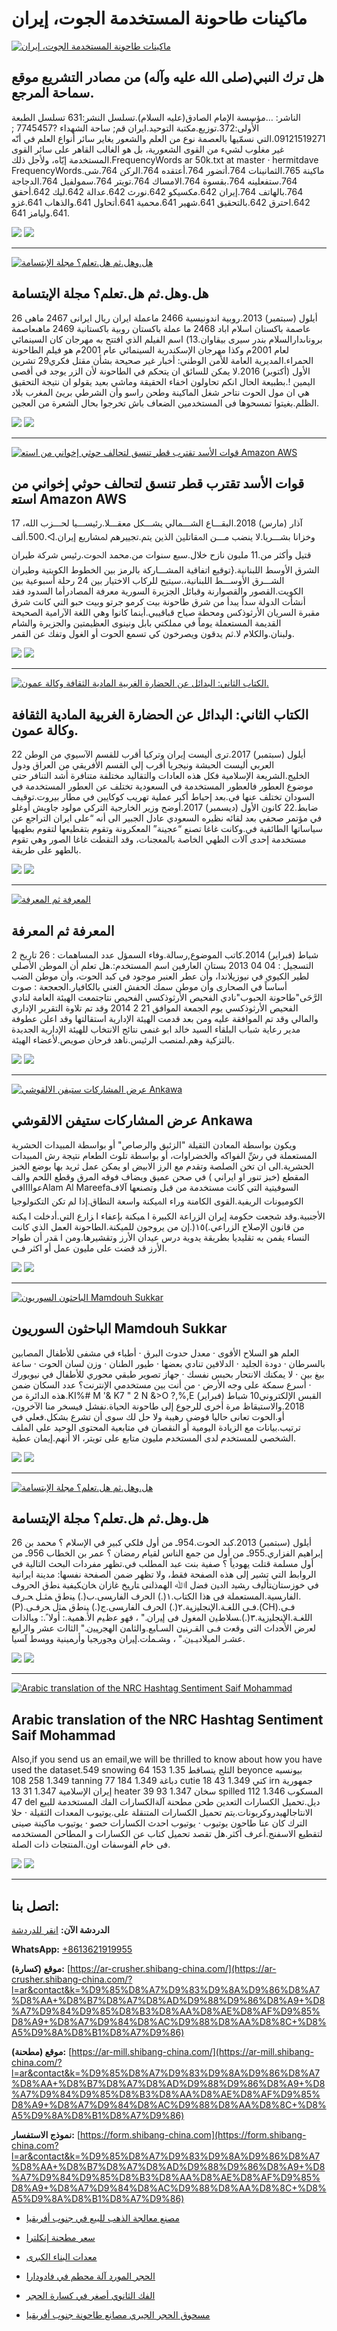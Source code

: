 # ماكينات طاحونة المستخدمة الجوت، إيران

<a href="https://swt.shibang-china.com/?l=ar&img&k=%D9%85%D8%A7%D9%83%D9%8A%D9%86%D8%A7%D8%AA+%D8%B7%D8%A7%D8%AD%D9%88%D9%86%D8%A9+%D8%A7%D9%84%D9%85%D8%B3%D8%AA%D8%AE%D8%AF%D9%85%D8%A9+%D8%A7%D9%84%D8%AC%D9%88%D8%AA%D8%8C+%D8%A5%D9%8A%D8%B1%D8%A7%D9%86" target="_blank">![ماكينات طاحونة المستخدمة الجوت، إيران](http://static.shibang-china.com/all-800x300/2.jpg)</a>

## هل ترك النبي(صلى الله عليه وآله) من مصادر التشريع موقع سماحة المرجع.
الناشر: …مؤسسة الإمام الصادق(عليه السلام).تسلسل النشر:631 تسلسل الطبعة الأُولى:372.توزيع.مكتبة التوحيد.ايران قم; ساحة الشهداء ?7745457 ; 09121519271.التي نسمّيها بالعصمة نوع من العلم والشعور يغاير سائر أنواع العلم في أنّه غير مغلوب لشيء من القوى الشعورية، بل هو الغالب القاهر على سائر القوى المستخدمة إيّاه، ولأجل ذلك.FrequencyWords ar 50k.txt at master · hermitdave FrequencyWords.ماكينة 765.الثمانينات 764.أتضور 764.أعتقده 764.الركن 764.شى 764.ستفعلينه 764.بقسوة 764.الامساك 764.تويتر 764.سمولفيل 764.الدجاجة 764.بالهاتف 764.إيران 642.مكسيكو 642.نورث 642.عدالة 642.ليك 642.أحقق 642.احترق 642.بالتحقيق 641.شهير 641.محمية 641.أتحاول 641.والذهاب 641.غزو 641.وليامز 641.


<a href="https://whatsapp.shibangsoft.com/WhatsApp.php" target="_blank" title="WhatsApp">![](http://static.shibang-china.com/icon/whatsapp.png)</a> <a href="https://swt.shibang-china.com/?l=ar&icon&k=%D9%85%D8%A7%D9%83%D9%8A%D9%86%D8%A7%D8%AA+%D8%B7%D8%A7%D8%AD%D9%88%D9%86%D8%A9+%D8%A7%D9%84%D9%85%D8%B3%D8%AA%D8%AE%D8%AF%D9%85%D8%A9+%D8%A7%D9%84%D8%AC%D9%88%D8%AA%D8%8C+%D8%A5%D9%8A%D8%B1%D8%A7%D9%86" target="_blank">![](http://static.shibang-china.com/icon/chat-ar.png)</a>

---

<a href="https://swt.shibang-china.com/?l=ar&img&k=%D9%85%D8%A7%D9%83%D9%8A%D9%86%D8%A7%D8%AA+%D8%B7%D8%A7%D8%AD%D9%88%D9%86%D8%A9+%D8%A7%D9%84%D9%85%D8%B3%D8%AA%D8%AE%D8%AF%D9%85%D8%A9+%D8%A7%D9%84%D8%AC%D9%88%D8%AA%D8%8C+%D8%A5%D9%8A%D8%B1%D8%A7%D9%86" target="_blank">![هل.وهل.ثم هل.تعلم؟ مجلة الإبتسامة](http://static.shibang-china.com/all-800x300/129.jpg)</a>

## هل.وهل.ثم هل.تعلم؟ مجلة الإبتسامة
26 أيلول (سبتمبر) 2013.روبية اندونيسية 2466 ماعملة ايران ريال ايرانى 2467 ماهى عاصمة باكستان اسلام اباد 2468 ما عملة باكستان روبية باكستانية 2469 ماهىعاصمة بروناىدارالسلام بندر سيرى بيقاوان.13) اسم الفيلم الذي افتتح به مهرجان كان السينمائي لعام 2001م وكذا مهرجان الإسكندرية السينمائي عام 2001م هو فيلم الطاحونة الحمراء.المديرية العامة للأمن الوطني: أخبار غير صحيحة بشأن مقتل فكري29 تشرين الأول (أكتوبر) 2016.لا يمكن للسائق ان يتحكم في الطاحونة لأن الزر يوجد في أقصى اليمين !.بطبيعة الحال انكم تحاولون اخفاء الحقيقة وماشي بعيد يقولو ان نتيجة التحقيق هي ان مول الحوت نتاحر شغل الماكينة وطحن راسو وأن الشرطي بريئ المغرب بلاد الظلم.بغيتوا تمسحوها فى المستخدمين الضعاف باش تخرجوا بحال الشعرة من العجين.


<a href="https://whatsapp.shibangsoft.com/WhatsApp.php" target="_blank" title="WhatsApp">![](http://static.shibang-china.com/icon/whatsapp.png)</a> <a href="https://swt.shibang-china.com/?l=ar&icon&k=%D9%85%D8%A7%D9%83%D9%8A%D9%86%D8%A7%D8%AA+%D8%B7%D8%A7%D8%AD%D9%88%D9%86%D8%A9+%D8%A7%D9%84%D9%85%D8%B3%D8%AA%D8%AE%D8%AF%D9%85%D8%A9+%D8%A7%D9%84%D8%AC%D9%88%D8%AA%D8%8C+%D8%A5%D9%8A%D8%B1%D8%A7%D9%86" target="_blank">![](http://static.shibang-china.com/icon/chat-ar.png)</a>

---

<a href="https://swt.shibang-china.com/?l=ar&img&k=%D9%85%D8%A7%D9%83%D9%8A%D9%86%D8%A7%D8%AA+%D8%B7%D8%A7%D8%AD%D9%88%D9%86%D8%A9+%D8%A7%D9%84%D9%85%D8%B3%D8%AA%D8%AE%D8%AF%D9%85%D8%A9+%D8%A7%D9%84%D8%AC%D9%88%D8%AA%D8%8C+%D8%A5%D9%8A%D8%B1%D8%A7%D9%86" target="_blank">![ﻗﻮات اﻷﺳﺪ ﺗﻘﺘﺮب ﻗﻄﺮ ﺗﻨﺴﻖ ﻟﺘﺤﺎﻟﻒ ﺣﻮﺛﻲ إﺧﻮاﻧﻲ ﻣﻦ اﺳﺘﻌ Amazon AWS](http://static.shibang-china.com/all-800x300/1166.jpg)</a>

## ﻗﻮات اﻷﺳﺪ ﺗﻘﺘﺮب ﻗﻄﺮ ﺗﻨﺴﻖ ﻟﺘﺤﺎﻟﻒ ﺣﻮﺛﻲ إﺧﻮاﻧﻲ ﻣﻦ اﺳﺘﻌ Amazon AWS
17 آذار (مارس) 2018.اﻟﺒﻘـــﺎع اﻟﺸـــﻤﺎﻟﻲ ﻳﺸـــﻜﻞ ﻣﻌﻘـــﻼ.رﺋﻴﺴـــﻴﺎ ﻟﺤـــﺰب اﻟﻠﻪ، وﺧﺰاﻧﺎ ﺑﺸـــﺮﻳﺎ.ﻻ ﻳﻨﻀﺐ ﻣـــﻦ اﳌﻘﺎﺗﻠﲔ اﻟﺬﻳﻦ ﻳﺘﻢ.ﺗﺠﻴﻴﺮﻫﻢ ﳌﺸﺎرﻳﻊ إﻳﺮان.◅.500.أﻟﻒ ﻗﺘﻴﻞ وأﻛﺜﺮ ﻣﻦ.11 ﻣﻠﻴﻮن ﻧﺎزح ﺧﻼل.ﺳﺒﻊ ﺳﻨﻮات ﻣﻦ.ﻣﺤﻤﺪ اﳊﻮت.رﺋﻴﺲ ﺷﺮﻛﺔ ﻃﻴﺮان اﻟﺸﺮق اﻷوﺳﻂ اﻟﻠﺒﻨﺎﻧﻴﺔ.{ﺗﻮﻗﻴﻊ اﺗﻔﺎﻗﻴﺔ اﻟﻤﺸـــﺎرﻛﺔ ﺑﺎﻟﺮﻣﺰ ﺑﻴﻦ اﻟﺨﻄﻮط اﻟﻜﻮﻳﺘﻴﺔ وﻃﻴﺮان اﻟﺸـــﺮق اﻷوﺳـــﻂ اﻟﻠﺒﻨﺎﻧﻴﺔ،.ﺳﻴﺘﻴﺢ ﻟﻠﺮﻛﺎب اﻻﺧﺘﻴﺎر ﺑﻴﻦ 24 رﺣﻠﺔ أﺳﺒﻮﻋﻴﺔ ﺑﻴﻦ اﻟﻜﻮﻳﺖ.القصور والقصوارنة وقبائل الجزيرة السورية معرفة المصادرأما السدود فقد أنشأت الدولة سداً يبدأ من شرق طاحونة بيت كرمو جرتو وبيت حبو التي كانت شرق مقبرة السريان الأرثوذكس ومحطة صياح قباقيبي.أينما كانوا وهي اللغة الآرامية الصحيحة القديمة المستعملة يوماً في مملكتي بابل ونينوى العظيمتين والجزيرة والشام ولبنان.والكلام لا.ثم يدقون ويصرخون كي تسمع الحوت أو الغول وتفك عن القمر.


<a href="https://whatsapp.shibangsoft.com/WhatsApp.php" target="_blank" title="WhatsApp">![](http://static.shibang-china.com/icon/whatsapp.png)</a> <a href="https://swt.shibang-china.com/?l=ar&icon&k=%D9%85%D8%A7%D9%83%D9%8A%D9%86%D8%A7%D8%AA+%D8%B7%D8%A7%D8%AD%D9%88%D9%86%D8%A9+%D8%A7%D9%84%D9%85%D8%B3%D8%AA%D8%AE%D8%AF%D9%85%D8%A9+%D8%A7%D9%84%D8%AC%D9%88%D8%AA%D8%8C+%D8%A5%D9%8A%D8%B1%D8%A7%D9%86" target="_blank">![](http://static.shibang-china.com/icon/chat-ar.png)</a>

---

<a href="https://swt.shibang-china.com/?l=ar&img&k=%D9%85%D8%A7%D9%83%D9%8A%D9%86%D8%A7%D8%AA+%D8%B7%D8%A7%D8%AD%D9%88%D9%86%D8%A9+%D8%A7%D9%84%D9%85%D8%B3%D8%AA%D8%AE%D8%AF%D9%85%D8%A9+%D8%A7%D9%84%D8%AC%D9%88%D8%AA%D8%8C+%D8%A5%D9%8A%D8%B1%D8%A7%D9%86" target="_blank">![الكتاب الثاني: البدائل عن الحضارة الغربية المادية الثقافة وكالة عمون.](http://static.shibang-china.com/all-800x300/1012.jpg)</a>

## الكتاب الثاني: البدائل عن الحضارة الغربية المادية الثقافة وكالة عمون.
22 أيلول (سبتمبر) 2017.ترى أليست إيران وتركيا أقرب للقسم الآسيوي من الوطن العربي أليست الحبشة ونيجريا أقرب إلي القسم الأفريقي من العراق ودول الخليج.الشريعة الإسلامية فكل هذه العادات والتقاليد مختلفة متنافرة أشد التنافر حتى موضوع العطور فالعطور المستخدمة في السعودية تختلف عن العطور المستخدمة في السودان تختلف عنها في.بعد إحباط أكبر عملية تهريب كوكايين في مطار بيروت.توقيف ضابط.22 كانون الأول (ديسمبر) 2017.أوضح وزير الخارجية التركي مولود جاويش أوغلو في مؤتمر صحفي بعد لقائه نظيره السعودي عادل الجبير الى أنه “على ايران التراجع عن سياساتها الطائفية في.وكانت غاغا تصنع “عجينة” المعكرونة وتقوم بتقطيعها لتقوم بطهيها مستخدمة إحدى آلات الطهي الخاصة بالمعجنات، وقد التقطت غاغا الصور وهي تقوم بالطهو على طريقة.


<a href="https://whatsapp.shibangsoft.com/WhatsApp.php" target="_blank" title="WhatsApp">![](http://static.shibang-china.com/icon/whatsapp.png)</a> <a href="https://swt.shibang-china.com/?l=ar&icon&k=%D9%85%D8%A7%D9%83%D9%8A%D9%86%D8%A7%D8%AA+%D8%B7%D8%A7%D8%AD%D9%88%D9%86%D8%A9+%D8%A7%D9%84%D9%85%D8%B3%D8%AA%D8%AE%D8%AF%D9%85%D8%A9+%D8%A7%D9%84%D8%AC%D9%88%D8%AA%D8%8C+%D8%A5%D9%8A%D8%B1%D8%A7%D9%86" target="_blank">![](http://static.shibang-china.com/icon/chat-ar.png)</a>

---

<a href="https://swt.shibang-china.com/?l=ar&img&k=%D9%85%D8%A7%D9%83%D9%8A%D9%86%D8%A7%D8%AA+%D8%B7%D8%A7%D8%AD%D9%88%D9%86%D8%A9+%D8%A7%D9%84%D9%85%D8%B3%D8%AA%D8%AE%D8%AF%D9%85%D8%A9+%D8%A7%D9%84%D8%AC%D9%88%D8%AA%D8%8C+%D8%A5%D9%8A%D8%B1%D8%A7%D9%86" target="_blank">![المعرفة ثم المعرفة](http://static.shibang-china.com/all-800x300/798.jpg)</a>

## المعرفة ثم المعرفة
2 شباط (فبراير) 2014.كاتب الموضوع,رسالة.وفاء السمؤل عدد المساهمات : 26 تاريخ التسجيل : 04 04 2013 بستان العارفين اسم المستخدم:.هل تعلم أن الموطن الأصلي لطير الكيوي في نيوزيلاندا، وأن عطر العنبر موجود في كبد الحوت، وأن موطن الضب أساساً في الصحارى وأن موطن سمك الحفش الغني بالكافيار.الجعجعة : صوت الرَّحَى&quot;طاحونة الحبوب&quot;نادي الفحيص الأرثوذكسي الفحيص نتاجتمعت الهيئة العامة لنادي الفحيص الأرثوذكسي يوم الجمعة الموافق 21 2 2014 وقد تم تلاوة التقرير الإداري والمالي وقد تم الموافقة عليه ومن بعد قدمت الهيئة الإدارية استقالتها وقد اعلن عطوفة مدير رعاية شباب البلقاء السيد خالد ابو غنمى نتائج الانتخاب للهيئة الإدارية الجديدة بالتزكية وهم.لمنصب الرئيس.ناهد فرحان صويص.لأعضاء الهيئة.


<a href="https://whatsapp.shibangsoft.com/WhatsApp.php" target="_blank" title="WhatsApp">![](http://static.shibang-china.com/icon/whatsapp.png)</a> <a href="https://swt.shibang-china.com/?l=ar&icon&k=%D9%85%D8%A7%D9%83%D9%8A%D9%86%D8%A7%D8%AA+%D8%B7%D8%A7%D8%AD%D9%88%D9%86%D8%A9+%D8%A7%D9%84%D9%85%D8%B3%D8%AA%D8%AE%D8%AF%D9%85%D8%A9+%D8%A7%D9%84%D8%AC%D9%88%D8%AA%D8%8C+%D8%A5%D9%8A%D8%B1%D8%A7%D9%86" target="_blank">![](http://static.shibang-china.com/icon/chat-ar.png)</a>

---

<a href="https://swt.shibang-china.com/?l=ar&img&k=%D9%85%D8%A7%D9%83%D9%8A%D9%86%D8%A7%D8%AA+%D8%B7%D8%A7%D8%AD%D9%88%D9%86%D8%A9+%D8%A7%D9%84%D9%85%D8%B3%D8%AA%D8%AE%D8%AF%D9%85%D8%A9+%D8%A7%D9%84%D8%AC%D9%88%D8%AA%D8%8C+%D8%A5%D9%8A%D8%B1%D8%A7%D9%86" target="_blank">![عرض المشاركات ستيفن الالقوشي Ankawa](http://static.shibang-china.com/all-800x300/980.jpg)</a>

## عرض المشاركات ستيفن الالقوشي Ankawa
ويكون بواسطة المعادن الثقيلة &quot;الزئبق والرصاص&quot; أو بواسطة المبيدات الحشرية المستعملة في رشِّ الفواكه والخضراوات، أو بواسطة تلوث الطعام نتيجة رش المبيدات الحشرية.الى ان تخن الصلصة وتقدم مع الرز الابيض او يمكن عمل ثريد بها بوضع الخبز المقطع (خبز تنور او ايراني ) في صحن عميق ويضاف فوقه المرق وقطع اللحم والف عواااافيAlam Al Mareefaاﻟﺴﻮﻓﻴﺘﻴﺔ اﻟﺘﻲ ﻛﺎﻧﺖ ﻣﺴﺘﺨﺪﻣﺔ ﻣﻦ ﻗﺒﻞ وﺗﺼﻨﻌﻬﺎ آﻻف اﻟﻜﻮﻣﻴﻮﻧﺎت اﻟﺮﻳﻔﻴﺔ.اﻟﻘﻮى اﻟﻜﺎﻣﻨﺔ وراء اﳌﻴﻜﻨﺔ واﺳﻌﺔ اﻟﻨﻄﺎق.إذا ﻟﻢ ﺗﻜﻦ اﻟﺘﻜﻨﻮﻟﻮﺟﻴﺎ اﻷﺟﻨﺒﻴﺔ.وﻗﺪ ﺷﺠﻌﺖ ﺣﻜﻮﻣﺔ إﻳﺮان اﻟﺰراﻋﺔ اﻟﻜﺒﻴﺮة ا ﻤﻴﻜﻨﺔ ﺑﺈﻋﻔﺎء ا ﺰارع اﻟﺘﻲ.أدﺧﻠﺖ ا ﻴﻜﻨﺔ ﻣﻦ ﻗﺎﻧﻮن اﻹﺻﻼح اﻟﺰراﻋﻲ.)١٥(.إن ﻣﻦ ﻳﺮوﺟﻮن ﻟﻠﻤﻴﻜﻨﺔ.اﻟﻄﺎﺣﻮﻧﺔ اﻟﻌﻤﻞ اﻟﺬي ﻛﺎﻧﺖ اﻟﻨﺴﺎء ﻳﻘﻤﻦ ﺑﻪ ﺗﻘﻠﻴﺪﻳﺎ ﺑﻄﺮﻳﻘﺔ ﻳﺪوﻳﺔ درس ﻋﻴﺪان اﻷرز وﺗﻘﺸﻴﺮﻫﺎ.وﻣﻦ ا ﻘﺪر أن ﻃﻮاﺣ اﻷرز ﻗﺪ ﻗﻀﺖ ﻋﻠﻰ ﻣﻠﻴﻮن ﻋﻤﻞ أو اﻛﺜﺮ ﻓـﻲ.


<a href="https://whatsapp.shibangsoft.com/WhatsApp.php" target="_blank" title="WhatsApp">![](http://static.shibang-china.com/icon/whatsapp.png)</a> <a href="https://swt.shibang-china.com/?l=ar&icon&k=%D9%85%D8%A7%D9%83%D9%8A%D9%86%D8%A7%D8%AA+%D8%B7%D8%A7%D8%AD%D9%88%D9%86%D8%A9+%D8%A7%D9%84%D9%85%D8%B3%D8%AA%D8%AE%D8%AF%D9%85%D8%A9+%D8%A7%D9%84%D8%AC%D9%88%D8%AA%D8%8C+%D8%A5%D9%8A%D8%B1%D8%A7%D9%86" target="_blank">![](http://static.shibang-china.com/icon/chat-ar.png)</a>

---

<a href="https://swt.shibang-china.com/?l=ar&img&k=%D9%85%D8%A7%D9%83%D9%8A%D9%86%D8%A7%D8%AA+%D8%B7%D8%A7%D8%AD%D9%88%D9%86%D8%A9+%D8%A7%D9%84%D9%85%D8%B3%D8%AA%D8%AE%D8%AF%D9%85%D8%A9+%D8%A7%D9%84%D8%AC%D9%88%D8%AA%D8%8C+%D8%A5%D9%8A%D8%B1%D8%A7%D9%86" target="_blank">![الباحثون السوريون Mamdouh Sukkar](http://static.shibang-china.com/all-800x300/350.jpg)</a>

## الباحثون السوريون Mamdouh Sukkar
العلم هو السلاح الأقوى &middot; معدل حدوث البرق &middot; أطباء في مشفى للأطفال المصابين بالسرطان &middot; دودة الجليد &middot; الدلافين تنادي بعضها &middot; طيور الطنان &middot; وزن لسان الحوت &middot; ساعة بيغ بين &middot; لا يمكنك الانتحار بحبس نفسك &middot; جهاز تصوير طبقي محوري للأطفال في نيويورك &middot; أسرع سمكة على وجه الأرض &middot; من أنت بين مستخدمي الإنترنت؟ عدد السكان ضمن هذه الدائرة من.KI%# M &#39;&amp; K7 &quot; 2 N &amp;&gt;O ?,%,E القبس الإلكتروني10 شباط (فبراير) 2018.والاستيقاظ مرة أخرى للرجوع إلى طاحونة الحياة.نفشل فيسخر منا الآخرون، أو.الحوت تعانی حاليا فوضى رهيبة ولا حل لك سوى أن تشرع بشكل.فعلي في ترتيب.بيانات مع الزيادة اليومية أو النقصان في متابعية المحتوى الوحيد على الملف الشخصي للمستخدم لدى المستخدم ملیون متابع على تويتر، الا أنهم.إيمان عطية.


<a href="https://whatsapp.shibangsoft.com/WhatsApp.php" target="_blank" title="WhatsApp">![](http://static.shibang-china.com/icon/whatsapp.png)</a> <a href="https://swt.shibang-china.com/?l=ar&icon&k=%D9%85%D8%A7%D9%83%D9%8A%D9%86%D8%A7%D8%AA+%D8%B7%D8%A7%D8%AD%D9%88%D9%86%D8%A9+%D8%A7%D9%84%D9%85%D8%B3%D8%AA%D8%AE%D8%AF%D9%85%D8%A9+%D8%A7%D9%84%D8%AC%D9%88%D8%AA%D8%8C+%D8%A5%D9%8A%D8%B1%D8%A7%D9%86" target="_blank">![](http://static.shibang-china.com/icon/chat-ar.png)</a>

---

<a href="https://swt.shibang-china.com/?l=ar&img&k=%D9%85%D8%A7%D9%83%D9%8A%D9%86%D8%A7%D8%AA+%D8%B7%D8%A7%D8%AD%D9%88%D9%86%D8%A9+%D8%A7%D9%84%D9%85%D8%B3%D8%AA%D8%AE%D8%AF%D9%85%D8%A9+%D8%A7%D9%84%D8%AC%D9%88%D8%AA%D8%8C+%D8%A5%D9%8A%D8%B1%D8%A7%D9%86" target="_blank">![هل.وهل.ثم هل.تعلم؟ مجلة الإبتسامة](http://static.shibang-china.com/all-800x300/1246.jpg)</a>

## هل.وهل.ثم هل.تعلم؟ مجلة الإبتسامة
26 أيلول (سبتمبر) 2013.كبد الحوت.954ـ من أول فلكي كبير في الإسلام ؟ محمد بن إبراهيم الفزاري.955ـ من أول من جمع الناس لقيام رمضان ؟ عمر بن الخطاب 956ـ من أول مسلمة قتلت يهودياً ؟ صفية بنت عبد المطلب في.تظهر مفردات البحث التالية في الروابط التي تشير إلى هذه الصفحة فقط، ولا تظهر ضمن الصفحة نفسها: مدينة ايرانية في خوزستانﺘﺄﻟﻴﻑ ﺭﺸﻴﺩ ﺍﻟﺩﻴﻥ ﻓﻀل ﺍﷲ ﺍﻟﻬﻤﺫﺍﻨﻰ ﺘﺎﺭﻴﺦ ﻏﺎﺯﺍﻥ ﺨﺎﻥﻜﻴﻔﻴﺔ ﻨﻁﻕ ﺍﻟﺤﺭﻭﻑ ﺍﻟﻔﺎﺭﺴﻴﺔ.ﺍﻟﻤﺴﺘﻌﻤﻠﺔ ﻓﻰ ﻫﺫﺍ ﺍﻟﻜﺘﺎﺏ.١(.) ﺍﻟﺤﺭﻑ ﺍﻟﻔﺎﺭﺴﻰ.ﺏ(.) ﻴﻨﻁﻕ ﻤﺜـل ﺤـﺭﻑ.(P).ﻓـﻰ ﺍﻟﻠﻐـﺔ.ﺍﻹﻨﺠﻠﻴﺯﻴﺔ.٢(.) ﺍﻟﺤﺭﻑ ﺍﻟﻔﺎﺭﺴﻰ.ﺝ(.) ﻴﻨﻁﻕ ﻤﺜل ﺤﺭﻓـﻰ.(CH).ﻓـﻰ ﺍﻟﻠﻐـﺔ.ﺍﻹﻨﺠﻠﻴﺯﻴﺔ.٣(.).ﺴﻼﻁﻴﻥ ﺍﻟﻤﻐﻭل ﻓﻰ ﺇﻴﺭﺍﻥ.&quot; ، ﻓﻬﻭ ﻋﻅﻴﻡ ﺍﻷ.ﻫﻤﻴﺔ.: ﺃﻭﻻﹰ.: ﻭﺒﺎﻟﺫﺍﺕ ﻟﻌﺭﺽ ﺍﻷﺤﺩﺍﺙ ﺍﻟﺘﻰ ﻭﻗﻌﺕ ﻓـﻰ ﺍﻟﻘـﺭﻨﻴﻥ ﺍﻟﺴـﺎﺒﻊ.ﻭﺍﻟﺜﺎﻤﻥ ﺍﻟﻬﺠﺭﻴﻴﻥ.&quot; ﺍﻟﺜﺎﻟﺙ ﻋﺸﺭ ﻭﺍﻟﺭﺍﺒﻊ ﻋﺸـﺭ ﺍﻟﻤﻴﻼﺩﻴـﻴﻥ.&quot; ، ﻭﺸـﻤﻠﺕ.ﺇﻴﺭﺍﻥ ﻭﺠﻭﺭﺠﻴﺎ ﻭﺃﺭﻤﻴﻨﻴﺔ ﻭﻭﺴﻁ ﺁﺴﻴﺎ.


<a href="https://whatsapp.shibangsoft.com/WhatsApp.php" target="_blank" title="WhatsApp">![](http://static.shibang-china.com/icon/whatsapp.png)</a> <a href="https://swt.shibang-china.com/?l=ar&icon&k=%D9%85%D8%A7%D9%83%D9%8A%D9%86%D8%A7%D8%AA+%D8%B7%D8%A7%D8%AD%D9%88%D9%86%D8%A9+%D8%A7%D9%84%D9%85%D8%B3%D8%AA%D8%AE%D8%AF%D9%85%D8%A9+%D8%A7%D9%84%D8%AC%D9%88%D8%AA%D8%8C+%D8%A5%D9%8A%D8%B1%D8%A7%D9%86" target="_blank">![](http://static.shibang-china.com/icon/chat-ar.png)</a>

---

<a href="https://swt.shibang-china.com/?l=ar&img&k=%D9%85%D8%A7%D9%83%D9%8A%D9%86%D8%A7%D8%AA+%D8%B7%D8%A7%D8%AD%D9%88%D9%86%D8%A9+%D8%A7%D9%84%D9%85%D8%B3%D8%AA%D8%AE%D8%AF%D9%85%D8%A9+%D8%A7%D9%84%D8%AC%D9%88%D8%AA%D8%8C+%D8%A5%D9%8A%D8%B1%D8%A7%D9%86" target="_blank">![Arabic translation of the NRC Hashtag Sentiment Saif Mohammad](http://static.shibang-china.com/all-800x300/1187.jpg)</a>

## Arabic translation of the NRC Hashtag Sentiment Saif Mohammad
Also,if you send us an email,we will be thrilled to know about how you have used the dataset.549 snowing الثلج يتساقط 1.35 153 64 beyonce بيونسيه 1.349 258 108 tanning دباغة 1.349 184 77 cutie كتي 1.349 43 18 irn جمهورية إيران الإسلامية 1.347 31 13 heater سخان 1.347 93 39 spilled المسكوب 1.346 112 47 del ديل.تحميل الكسارات التعدين طحن مطحنة آلةالكسارات الفك المستخدمة للبيع الانتاجالهيدروكربونات.يتم تحميل الكسارات المتنقلة على.يوتيوب المعدات الثقيلة · حلا الترك كان عنا طاحون يوتيوب · يوتيوب احدث الكسارات حصو · يوتيوب ماكينة صينى لتقطيع الاسفنج.أعرف أكثر.هل تقصد تحميل كتاب عن الكسارات و المطاحن المستخدمه فى خام الفوسفات اون.المنتجات ذات الصلة.


<a href="https://whatsapp.shibangsoft.com/WhatsApp.php" target="_blank" title="WhatsApp">![](http://static.shibang-china.com/icon/whatsapp.png)</a> <a href="https://swt.shibang-china.com/?l=ar&icon&k=%D9%85%D8%A7%D9%83%D9%8A%D9%86%D8%A7%D8%AA+%D8%B7%D8%A7%D8%AD%D9%88%D9%86%D8%A9+%D8%A7%D9%84%D9%85%D8%B3%D8%AA%D8%AE%D8%AF%D9%85%D8%A9+%D8%A7%D9%84%D8%AC%D9%88%D8%AA%D8%8C+%D8%A5%D9%8A%D8%B1%D8%A7%D9%86" target="_blank">![](http://static.shibang-china.com/icon/chat-ar.png)</a>

---
## اتصل بنا:

**الدردشة الآن:** [انقر للدردشة](https://swt.shibang-china.com?l=ar&contact&k=%D9%85%D8%A7%D9%83%D9%8A%D9%86%D8%A7%D8%AA+%D8%B7%D8%A7%D8%AD%D9%88%D9%86%D8%A9+%D8%A7%D9%84%D9%85%D8%B3%D8%AA%D8%AE%D8%AF%D9%85%D8%A9+%D8%A7%D9%84%D8%AC%D9%88%D8%AA%D8%8C+%D8%A5%D9%8A%D8%B1%D8%A7%D9%86)

**WhatsApp:**  [+8613621919955](https://whatsapp.shibangsoft.com/WhatsApp.php)

**موقع (كسارة):** [https://ar-crusher.shibang-china.com/](https://ar-crusher.shibang-china.com/?l=ar&contact&k=%D9%85%D8%A7%D9%83%D9%8A%D9%86%D8%A7%D8%AA+%D8%B7%D8%A7%D8%AD%D9%88%D9%86%D8%A9+%D8%A7%D9%84%D9%85%D8%B3%D8%AA%D8%AE%D8%AF%D9%85%D8%A9+%D8%A7%D9%84%D8%AC%D9%88%D8%AA%D8%8C+%D8%A5%D9%8A%D8%B1%D8%A7%D9%86)

**موقع (مطحنة):** [https://ar-mill.shibang-china.com/](https://ar-mill.shibang-china.com/?l=ar&contact&k=%D9%85%D8%A7%D9%83%D9%8A%D9%86%D8%A7%D8%AA+%D8%B7%D8%A7%D8%AD%D9%88%D9%86%D8%A9+%D8%A7%D9%84%D9%85%D8%B3%D8%AA%D8%AE%D8%AF%D9%85%D8%A9+%D8%A7%D9%84%D8%AC%D9%88%D8%AA%D8%8C+%D8%A5%D9%8A%D8%B1%D8%A7%D9%86)

**نموذج الاستفسار:** [https://form.shibang-china.com](https://form.shibang-china.com?l=ar&contact&k=%D9%85%D8%A7%D9%83%D9%8A%D9%86%D8%A7%D8%AA+%D8%B7%D8%A7%D8%AD%D9%88%D9%86%D8%A9+%D8%A7%D9%84%D9%85%D8%B3%D8%AA%D8%AE%D8%AF%D9%85%D8%A9+%D8%A7%D9%84%D8%AC%D9%88%D8%AA%D8%8C+%D8%A5%D9%8A%D8%B1%D8%A7%D9%86)

* [مصنع معالجة الذهب للبيع في جنوب أفريقيا](../28/%D9%85%D8%B5%D9%86%D8%B9%20%D9%85%D8%B9%D8%A7%D9%84%D8%AC%D8%A9%20%D8%A7%D9%84%D8%B0%D9%87%D8%A8%20%D9%84%D9%84%D8%A8%D9%8A%D8%B9%20%D9%81%D9%8A%20%D8%AC%D9%86%D9%88%D8%A8%20%D8%A3%D9%81%D8%B1%D9%8A%D9%82%D9%8A%D8%A7.md)

* [سعر مطحنة إنكلترا](../27/%D8%B3%D8%B9%D8%B1%20%D9%85%D8%B7%D8%AD%D9%86%D8%A9%20%D8%A5%D9%86%D9%83%D9%84%D8%AA%D8%B1%D8%A7.md)

* [معدات البناء الكبرى](../28/%D9%85%D8%B9%D8%AF%D8%A7%D8%AA%20%D8%A7%D9%84%D8%A8%D9%86%D8%A7%D8%A1%20%D8%A7%D9%84%D9%83%D8%A8%D8%B1%D9%89.md)

* [الحجر المورد آلة محطم في فادودارا](../30/%D8%A7%D9%84%D8%AD%D8%AC%D8%B1%20%D8%A7%D9%84%D9%85%D9%88%D8%B1%D8%AF%20%D8%A2%D9%84%D8%A9%20%D9%85%D8%AD%D8%B7%D9%85%20%D9%81%D9%8A%20%D9%81%D8%A7%D8%AF%D9%88%D8%AF%D8%A7%D8%B1%D8%A7.md)

* [الفك الثانوي أصغر في كسارة الحجر](../28/%D8%A7%D9%84%D9%81%D9%83%20%D8%A7%D9%84%D8%AB%D8%A7%D9%86%D9%88%D9%8A%20%D8%A3%D8%B5%D8%BA%D8%B1%20%D9%81%D9%8A%20%D9%83%D8%B3%D8%A7%D8%B1%D8%A9%20%D8%A7%D9%84%D8%AD%D8%AC%D8%B1.md)

* [مسحوق الحجر الجيري مصانع طاحونة جنوب أفريقيا](../29/%D9%85%D8%B3%D8%AD%D9%88%D9%82%20%D8%A7%D9%84%D8%AD%D8%AC%D8%B1%20%D8%A7%D9%84%D8%AC%D9%8A%D8%B1%D9%8A%20%D9%85%D8%B5%D8%A7%D9%86%D8%B9%20%D8%B7%D8%A7%D8%AD%D9%88%D9%86%D8%A9%20%D8%AC%D9%86%D9%88%D8%A8%20%D8%A3%D9%81%D8%B1%D9%8A%D9%82%D9%8A%D8%A7.md)